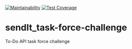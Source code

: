 [![Maintainability](https://api.codeclimate.com/v1/badges/dd3be00648bb55b8f906/maintainability)](https://codeclimate.com/github/SimonImanigirimpuhwe/sendIt_task-force-challenge/maintainability)
[![Test Coverage](https://api.codeclimate.com/v1/badges/dd3be00648bb55b8f906/test_coverage)](https://codeclimate.com/github/SimonImanigirimpuhwe/sendIt_task-force-challenge/test_coverage)
# sendIt_task-force-challenge
To-Do API task force challenge

